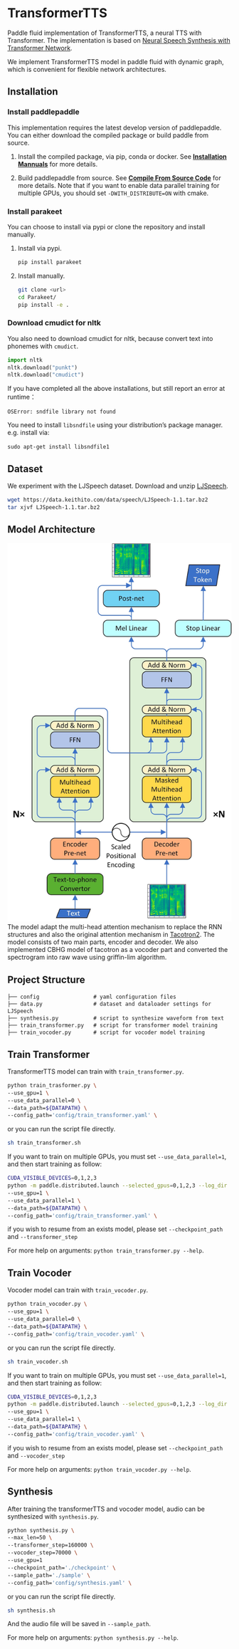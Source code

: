 # TransformerTTS
Paddle fluid implementation of TransformerTTS, a neural TTS with Transformer. The implementation is based on [Neural Speech Synthesis with Transformer Network](https://arxiv.org/abs/1809.08895).

We implement TransformerTTS model in paddle fluid with dynamic graph, which is convenient for flexible network architectures.

## Installation

### Install paddlepaddle
This implementation requires the latest develop version of paddlepaddle. You can either download the compiled package or build paddle from source.
1. Install the compiled package, via pip, conda or docker. See [**Installation Mannuals**](https://www.paddlepaddle.org.cn/documentation/docs/en/beginners_guide/install/index_en.html) for more details.

2. Build paddlepaddle from source. See [**Compile From Source Code**](https://www.paddlepaddle.org.cn/documentation/docs/en/beginners_guide/install/compile/fromsource_en.html) for more details. Note that if you want to enable data parallel training for multiple GPUs, you should set `-DWITH_DISTRIBUTE=ON` with cmake.

### Install parakeet
You can choose to install via pypi or clone the repository and install manually.

1. Install via pypi.
   ```bash
   pip install parakeet
   ```

2. Install manually.
   ```bash
   git clone <url>
   cd Parakeet/
   pip install -e .

### Download cmudict for nltk
You also need to download cmudict for nltk, because convert text into phonemes with `cmudict`.

```python
import nltk
nltk.download("punkt")
nltk.download("cmudict")
```

If you have completed all the above installations, but still report an error at runtime：

``` OSError: sndfile library not found ```

You need to install ```libsndfile``` using your distribution’s package manager. e.g. install via:

``` sudo apt-get install libsndfile1 ```

## Dataset

We experiment with the LJSpeech dataset. Download and unzip [LJSpeech](https://keithito.com/LJ-Speech-Dataset/).

```bash
wget https://data.keithito.com/data/speech/LJSpeech-1.1.tar.bz2
tar xjvf LJSpeech-1.1.tar.bz2
```
## Model Architecture

![TransformerTTS model architecture](./images/model_architecture.jpg)
The model adapt the multi-head attention mechanism to replace the RNN structures and also the original attention mechanism in [Tacotron2](https://arxiv.org/abs/1712.05884). The model consists of two main parts, encoder and decoder. We also implemented CBHG model of tacotron as a vocoder part and converted the spectrogram into raw wave using griffin-lim algorithm.

## Project Structure
```text
├── config                 # yaml configuration files
├── data.py                # dataset and dataloader settings for LJSpeech
├── synthesis.py           # script to synthesize waveform from text
├── train_transformer.py   # script for transformer model training
├── train_vocoder.py       # script for vocoder model training
```

## Train Transformer

TransformerTTS model can train with ``train_transformer.py``.
```bash
python train_trasformer.py \
--use_gpu=1 \
--use_data_parallel=0 \
--data_path=${DATAPATH} \
--config_path='config/train_transformer.yaml' \
```
or you can run the script file directly.
```bash
sh train_transformer.sh
```
If you want to train on multiple GPUs, you must set ``--use_data_parallel=1``, and then start training as follow:

```bash
CUDA_VISIBLE_DEVICES=0,1,2,3
python -m paddle.distributed.launch --selected_gpus=0,1,2,3 --log_dir ./mylog train_transformer.py \
--use_gpu=1 \
--use_data_parallel=1 \
--data_path=${DATAPATH} \
--config_path='config/train_transformer.yaml' \
```

if you wish to resume from an exists model, please set ``--checkpoint_path`` and ``--transformer_step``

For more help on arguments: 
``python train_transformer.py --help``.

## Train Vocoder
Vocoder model can train with ``train_vocoder.py``.
```bash
python train_vocoder.py \
--use_gpu=1 \
--use_data_parallel=0 \
--data_path=${DATAPATH} \
--config_path='config/train_vocoder.yaml' \
```
or you can run the script file directly.
```bash
sh train_vocoder.sh
```
If you want to train on multiple GPUs, you must set ``--use_data_parallel=1``, and then start training as follow:

```bash
CUDA_VISIBLE_DEVICES=0,1,2,3
python -m paddle.distributed.launch --selected_gpus=0,1,2,3 --log_dir ./mylog train_vocoder.py \
--use_gpu=1 \
--use_data_parallel=1 \
--data_path=${DATAPATH} \
--config_path='config/train_vocoder.yaml' \
```
if you wish to resume from an exists model, please set ``--checkpoint_path`` and ``--vocoder_step``

For more help on arguments: 
``python train_vocoder.py --help``.

## Synthesis
After training the transformerTTS and vocoder model, audio can be synthesized with ``synthesis.py``.
```bash
python synthesis.py \
--max_len=50 \
--transformer_step=160000 \
--vocoder_step=70000 \
--use_gpu=1
--checkpoint_path='./checkpoint' \
--sample_path='./sample' \
--config_path='config/synthesis.yaml' \
```

or you can run the script file directly.
```bash
sh synthesis.sh
```

And the audio file will be saved in ``--sample_path``.

For more help on arguments: 
``python synthesis.py --help``.
